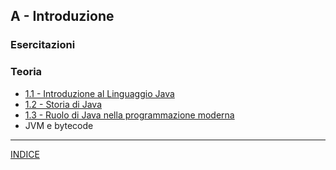 ## A - Introduzione
### Esercitazioni
### Teoria 
  - [1.1 - Introduzione al Linguaggio Java](<01.1 - Introduzione al Linguaggio Java.md>) 
  - [1.2 - Storia di Java](<01.2 - Storia di Java.md>)
  - [1.3 - Ruolo di Java nella programmazione moderna](<01.3 - Ruolo di Java nella programmazione moderna.md>)
  - JVM e bytecode

--- 
[INDICE](../README.md) 